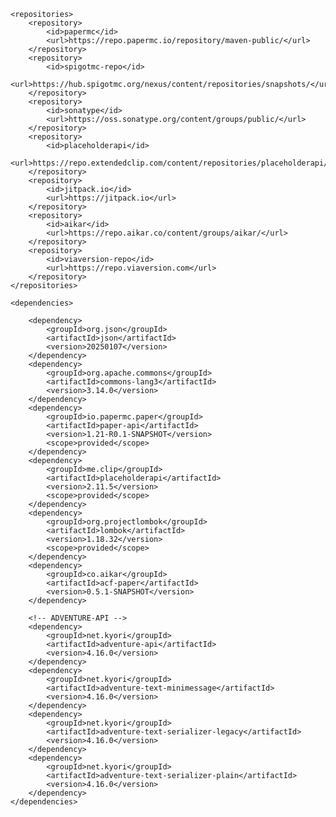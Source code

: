     <repositories>
        <repository>
            <id>papermc</id>
            <url>https://repo.papermc.io/repository/maven-public/</url>
        </repository>
        <repository>
            <id>spigotmc-repo</id>
            <url>https://hub.spigotmc.org/nexus/content/repositories/snapshots/</url>
        </repository>
        <repository>
            <id>sonatype</id>
            <url>https://oss.sonatype.org/content/groups/public/</url>
        </repository>
        <repository>
            <id>placeholderapi</id>
            <url>https://repo.extendedclip.com/content/repositories/placeholderapi/</url>
        </repository>
        <repository>
            <id>jitpack.io</id>
            <url>https://jitpack.io</url>
        </repository>
        <repository>
            <id>aikar</id>
            <url>https://repo.aikar.co/content/groups/aikar/</url>
        </repository>
        <repository>
            <id>viaversion-repo</id>
            <url>https://repo.viaversion.com</url>
        </repository>
    </repositories>

    <dependencies>

        <dependency>
            <groupId>org.json</groupId>
            <artifactId>json</artifactId>
            <version>20250107</version>
        </dependency>
        <dependency>
            <groupId>org.apache.commons</groupId>
            <artifactId>commons-lang3</artifactId>
            <version>3.14.0</version>
        </dependency>
        <dependency>
            <groupId>io.papermc.paper</groupId>
            <artifactId>paper-api</artifactId>
            <version>1.21-R0.1-SNAPSHOT</version>
            <scope>provided</scope>
        </dependency>
        <dependency>
            <groupId>me.clip</groupId>
            <artifactId>placeholderapi</artifactId>
            <version>2.11.5</version>
            <scope>provided</scope>
        </dependency>
        <dependency>
            <groupId>org.projectlombok</groupId>
            <artifactId>lombok</artifactId>
            <version>1.18.32</version>
            <scope>provided</scope>
        </dependency>
        <dependency>
            <groupId>co.aikar</groupId>
            <artifactId>acf-paper</artifactId>
            <version>0.5.1-SNAPSHOT</version>
        </dependency>

        <!-- ADVENTURE-API -->
        <dependency>
            <groupId>net.kyori</groupId>
            <artifactId>adventure-api</artifactId>
            <version>4.16.0</version>
        </dependency>
        <dependency>
            <groupId>net.kyori</groupId>
            <artifactId>adventure-text-minimessage</artifactId>
            <version>4.16.0</version>
        </dependency>
        <dependency>
            <groupId>net.kyori</groupId>
            <artifactId>adventure-text-serializer-legacy</artifactId>
            <version>4.16.0</version>
        </dependency>
        <dependency>
            <groupId>net.kyori</groupId>
            <artifactId>adventure-text-serializer-plain</artifactId>
            <version>4.16.0</version>
        </dependency>
    </dependencies>
